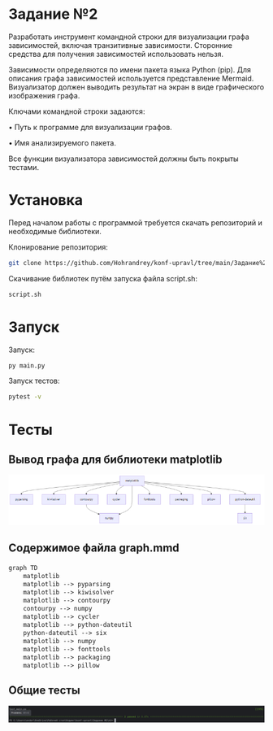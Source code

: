 # Задание №2

  Разработать инструмент командной строки для визуализации графа
зависимостей, включая транзитивные зависимости. Сторонние средства для
получения зависимостей использовать нельзя.

  Зависимости определяются по имени пакета языка Python (pip). Для
описания графа зависимостей используется представление Mermaid.
Визуализатор должен выводить результат на экран в виде графического
изображения графа.

Ключами командной строки задаются:

• Путь к программе для визуализации графов.

• Имя анализируемого пакета.

Все функции визуализатора зависимостей должны быть покрыты тестами.

# Установка
Перед началом работы с программой требуется скачать репозиторий и необходимые библиотеки.

Клонирование репозитория:
```Bash
git clone https://github.com/Hohrandrey/konf-upravl/tree/main/Задание%20№2
```

Скачивание библиотек путём запуска файла script.sh:
```Bash
script.sh
```

# Запуск

Запуск:
```Bash
py main.py
```
Запуск тестов:
```Bash
pytest -v
```

# Тесты

## Вывод графа для библиотеки matplotlib
![](https://github.com/Hohrandrey/konf-upravl/blob/main/Задание%20№2/k2/graph.png)

## Содержимое файла graph.mmd
```
graph TD
    matplotlib
    matplotlib --> pyparsing
    matplotlib --> kiwisolver
    matplotlib --> contourpy
    contourpy --> numpy
    matplotlib --> cycler
    matplotlib --> python-dateutil
    python-dateutil --> six
    matplotlib --> numpy
    matplotlib --> fonttools
    matplotlib --> packaging
    matplotlib --> pillow
```

## Общие тесты
![](https://github.com/Hohrandrey/konf-upravl/blob/main/Задание%20№2/screens/tests.png)
